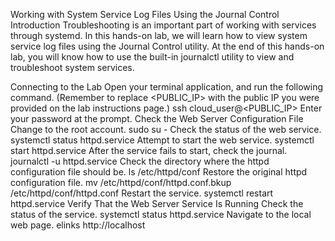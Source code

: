 Working with System Service Log Files Using the Journal Control
Introduction
Troubleshooting is an important part of working with services through systemd. In this hands-on lab, we will learn how to view system service log files using the Journal Control utility. At the end of this hands-on lab, you will know how to use the built-in journalctl utility to view and troubleshoot system services.

Connecting to the Lab
Open your terminal application, and run the following command. (Remember to replace <PUBLIC_IP> with the public IP you were provided on the lab instructions page.)
ssh cloud_user@&lt;PUBLIC_IP&gt;
Enter your password at the prompt.
Check the Web Server Configuration File
Change to the root account.
sudo su -
Check the status of the web service.
systemctl status httpd.service
Attempt to start the web service.
systemctl start httpd.service
After the service fails to start, check the journal.
journalctl -u httpd.service
Check the directory where the httpd configuration file should be.
ls /etc/httpd/conf
Restore the original httpd configuration file.
mv /etc/httpd/conf/httpd.conf.bkup /etc/httpd/conf/httpd.conf
Restart the service.
systemctl restart httpd.service
Verify That the Web Server Service Is Running
Check the status of the service.
systemctl status httpd.service
Navigate to the local web page.
elinks http://localhost
